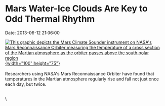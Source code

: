 Mars Water-Ice Clouds Are Key to Odd Thermal Rhythm
===================================================

Date: 2013-06-12 21:06:00

[![This graphic depicts the Mars Climate Sounder instrument on NASA\'s
Mars Reconnaissance Orbiter measuring the temperature of a cross section
of the Martian atmosphere as the orbiter passes above the south polar
region](http://www.jpl.nasa.gov/images/mro/20130612/pia17263-th.jpg){width="100"
height="75"}](http://www.jpl.nasa.gov/news/news.php?release=2013-201&rn=news.xml&rst=3830)\
\
Researchers using NASA\'s Mars Reconnaissance Orbiter have found that
temperatures in the Martian atmosphere regularly rise and fall not just
once each day, but twice.

\
\
